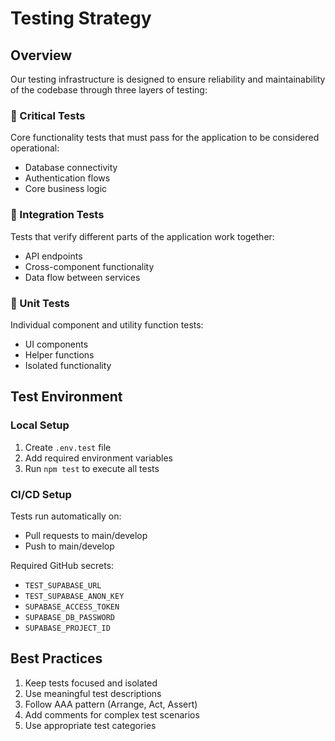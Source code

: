 # Testing Strategy

## Overview

Our testing infrastructure is designed to ensure reliability and maintainability of the codebase through three layers of testing:

### 🚨 Critical Tests
Core functionality tests that must pass for the application to be considered operational:
- Database connectivity
- Authentication flows
- Core business logic

### 🔗 Integration Tests
Tests that verify different parts of the application work together:
- API endpoints
- Cross-component functionality
- Data flow between services

### 🧪 Unit Tests
Individual component and utility function tests:
- UI components
- Helper functions
- Isolated functionality

## Test Environment

### Local Setup
1. Create `.env.test` file
2. Add required environment variables
3. Run `npm test` to execute all tests

### CI/CD Setup
Tests run automatically on:
- Pull requests to main/develop
- Push to main/develop

Required GitHub secrets:
- `TEST_SUPABASE_URL`
- `TEST_SUPABASE_ANON_KEY`
- `SUPABASE_ACCESS_TOKEN`
- `SUPABASE_DB_PASSWORD`
- `SUPABASE_PROJECT_ID`

## Best Practices

1. Keep tests focused and isolated
2. Use meaningful test descriptions
3. Follow AAA pattern (Arrange, Act, Assert)
4. Add comments for complex test scenarios
5. Use appropriate test categories 